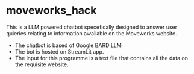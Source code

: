 # moveworks_hack
This is a LLM powered chatbot specefically designed to answer user quieries relating to information awailable on the Moveworks website.

  - The chatbot is based of Google BARD LLM
  - The bot is hosted on StreamLit app.
  - The input for this programme is a text file that contains all the data on the requisite website.

